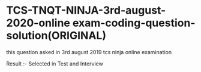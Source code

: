 # TCS-TNQT-NINJA-3rd-august-2020-online exam-coding-question-solution(ORIGINAL)
this question asked in 3rd august 2019 tcs ninja online examination


Result :- Selected in Test and Interview
